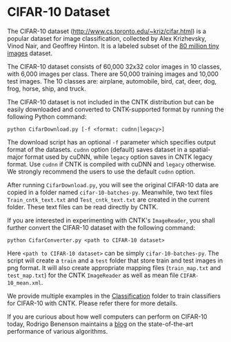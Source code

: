 # CIFAR-10 Dataset

The CIFAR-10 dataset (http://www.cs.toronto.edu/~kriz/cifar.html) is a popular dataset for image classification, collected by Alex Krizhevsky, Vinod Nair, and Geoffrey Hinton. It is a labeled subset of the [80 million tiny images](http://people.csail.mit.edu/torralba/tinyimages/) dataset.

The CIFAR-10 dataset consists of 60,000 32x32 color images in 10 classes, with 6,000 images per class. There are 50,000 training images and 10,000 test images. The 10 classes are: airplane, automobile, bird, cat, deer, dog, frog, horse, ship, and truck.

The CIFAR-10 dataset is not included in the CNTK distribution but can be easily downloaded and converted to CNTK-supported format by running the following Python command:

```
python CifarDownload.py [-f <format: cudnn|legacy>]
```
The download script has an optional `-f` parameter which specifies output format of the datasets. `cudnn` option (default) saves dataset in a spatial-major format used by cuDNN, while `legacy` option saves in CNTK legacy format. Use `cudnn` if CNTK is compiled with cuDNN and `legacy` otherwise. We strongly recommend the users to use the default `cudnn` option.

After running `CifarDownload.py`, you will see the original CIFAR-10 data are copied in a folder named `cifar-10-batches-py`. Meanwhile, two text files `Train_cntk_text.txt` and `Test_cntk_text.txt` are created in the current folder. These text files can be read directly by CNTK.

If you are interested in experimenting with CNTK's `ImageReader`, you shall further convert the CIFAR-10 dataset with the following command:

```
python CifarConverter.py <path to CIFAR-10 dataset>
```

Here `<path to CIFAR-10 dataset>` can be simply `cifar-10-batches-py`. The script will create a `train` and a `test` folder that store train and test images in png format. It will also create appropriate mapping files (`train_map.txt` and `test_map.txt`) for the CNTK `ImageReader` as well as mean file `CIFAR-10_mean.xml`.

We provide multiple examples in the [Classification](../../Classification) folder to train classifiers for CIFAR-10 with CNTK. Please refer there for more details.

If you are curious about how well computers can perform on CIFAR-10 today, Rodrigo Benenson maintains a [blog](http://rodrigob.github.io/are_we_there_yet/build/classification_datasets_results.html#43494641522d3130) on the state-of-the-art performance of various algorithms.
